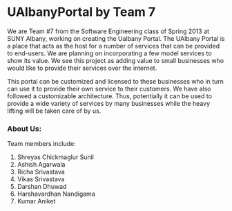 UAlbanyPortal by Team 7
========================

We are Team #7 from the Software Engineering class of Spring 2013 at SUNY Albany, working on creating the Ualbany Portal.
The UAlbany Portal is a place that acts as the host for a number of services that can be provided to end-users.
We are planning on incorporating a few model services to show its value. We see this project as adding value 
to small businesses who would like to provide their services over the internet.

This portal can be customized and licensed to these businesses who in turn can use it to provide their own service to 
their customers. We have also followed a customizable architecture. Thus, potentially it can be used to provide a wide 
variety of services by many businesses while the heavy lifting will be taken care of by us.

### About Us:

Team members include:


1. Shreyas Chickmaglur Sunil
2. Ashish Agarwala
3. Richa Srivastava
4. Vikas Srivastava
5. Darshan Dhuwad
6. Harshavardhan Nandigama
7. Kumar Aniket
